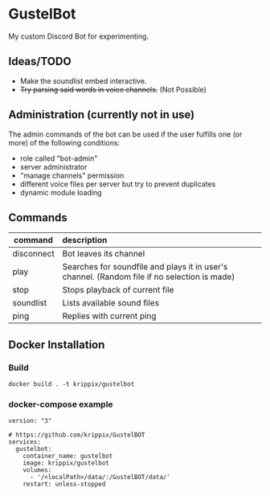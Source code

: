 # GustelBot
My custom Discord Bot for experimenting.


## Ideas/TODO
- Make the soundlist embed interactive.
- ~~Try parsing said words in voice channels.~~ (Not Possible)

## Administration (currently not in use)
The admin commands of the bot can be used if the user fulfills one (or more) of the following conditions:
- role called "bot-admin"
- server administrator
- "manage channels" permission
- different voice files per server but try to prevent duplicates
- dynamic module loading


## Commands

command     | description
----------- | :-------------
disconnect  | Bot leaves its channel
play <name> | Searches for soundfile and plays it in user's channel. (Random file if no selection is made)
stop        | Stops playback of current file
soundlist   | Lists available sound files
ping        | Replies with current ping
  
## Docker Installation
  
### Build
```
docker build . -t krippix/gustelbot
```
  
### docker-compose example
```
version: "3"

# https://github.com/krippix/GustelBOT
services:
  gustelbot:
    container_name: gustelbot
    image: krippix/gustelbot
    volumes:
      - '/<localPath>/data/:/GustelBOT/data/'
    restart: unless-stopped
```
